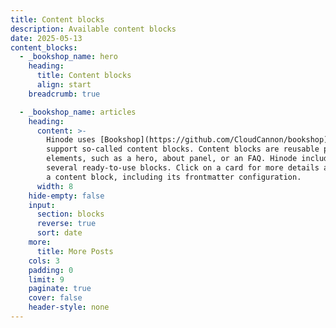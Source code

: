 ```yaml
---
title: Content blocks
description: Available content blocks
date: 2025-05-13
content_blocks:
  - _bookshop_name: hero
    heading:
      title: Content blocks
      align: start
    breadcrumb: true

  - _bookshop_name: articles
    heading:
      content: >-
        Hinode uses [Bookshop](https://github.com/CloudCannon/bookshop) to
        support so-called content blocks. Content blocks are reusable page
        elements, such as a hero, about panel, or an FAQ. Hinode includes
        several ready-to-use blocks. Click on a card for more details about
        a content block, including its frontmatter configuration.
      width: 8
    hide-empty: false
    input:
      section: blocks
      reverse: true
      sort: date
    more:
      title: More Posts
    cols: 3
    padding: 0
    limit: 9
    paginate: true
    cover: false
    header-style: none
---
```

